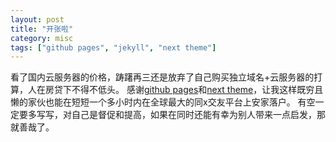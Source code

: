 ```yaml
---
layout: post
title: "开张啦"
category: misc 
tags: ["github pages", "jekyll", "next theme"]
---
```


看了国内云服务器的价格，踌躇再三还是放弃了自己购买独立域名+云服务器的打算，人在房贷下不得不低头。
感谢[github pages](https://pages.github.com/)和[next theme](theme-next.simpleyyt.com)，让我这样既穷且懒的家伙也能在短短一个多小时内在全球最大的同x交友平台上安家落户。
有空一定要多写写，对自己是督促和提高，如果在同时还能有幸为别人带来一点启发，那就善哉了。
